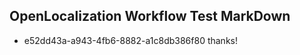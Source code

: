 ## OpenLocalization Workflow Test MarkDown
* e52dd43a-a943-4fb6-8882-a1c8db386f80 thanks!

<!--HONumber=Sep16_HO1-->


